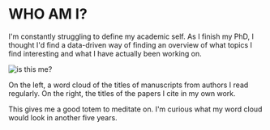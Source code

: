 # WHO AM I?

I'm constantly struggling to define my academic self. As I finish my PhD, I thought I'd find a data-driven way of finding an overview of what topics I find interesting and what I have actually been working on.

![is this me?](./animated_art.gif)

On the left, a word cloud of the titles of manuscripts from authors I read regularly. On the right, the titles of the papers I cite in my own work.

This gives me a good totem to meditate on. I'm curious what my word cloud would look in another five years. 
